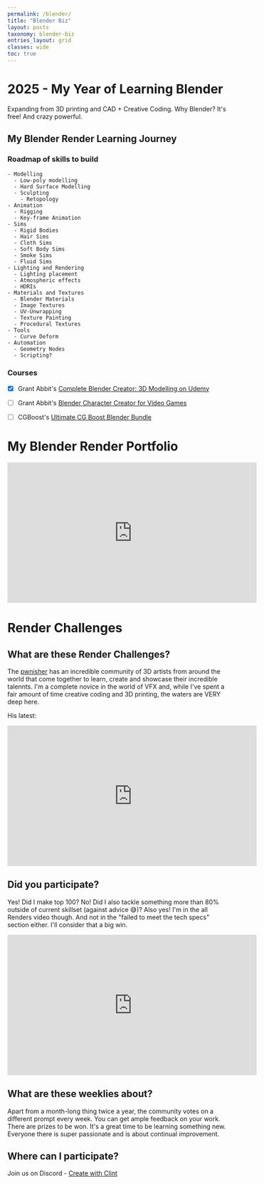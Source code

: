```yaml
---
permalink: /blender/
title: "Blender Biz"
layout: posts
taxonomy: blender-biz
entries_layout: grid
classes: wide
toc: true
---
```

# 2025 - My Year of Learning Blender
Expanding from 3D printing and CAD + Creative Coding.
Why Blender? It's free! And crazy powerful.

## My Blender Render Learning Journey
### Roadmap of skills to build
    - Modelling
      - Low-poly modelling
      - Hard Surface Modelling
      - Sculpting
        - Retopology
    - Animation
      - Rigging
      - Key-frame Animation
    - Sims
      - Rigid Bodies
      - Hair Sims
      - Cloth Sims
      - Soft Body Sims
      - Smoke Sims
      - Fluid Sims
    - Lighting and Rendering
      - Lighting placement
      - Atmospheric effects
      - HDRIs
    - Materials and Textures
      - Blender Materials
      - Image Textures
      - UV-Unwrapping
      - Texture Painting
      - Procedural Textures
    - Tools
      - Curve Deform
    - Automation
      - Geometry Nodes
      - Scripting?
### Courses
- [x] Grant Abbit's [Complete Blender Creator: 3D Modelling on Udemy](https://www.udemy.com/course/blendertutorial/?couponCode=KEEPLEARNING)
- [ ] Grant Abbit's [Blender Character Creator for Video Games](https://www.gamedev.tv/courses/blender4-character-creator/)
- [ ] CGBoost's [Ultimate CG Boost Blender Bundle](https://www.cgboost.com/bundle/ultimate-cg-boost-blender-bundle)


# My Blender Render Portfolio
<iframe width="560" height="315" src="https://www.youtube.com/embed/videoseries?si=i0FT0eVlN4MOCoIg&amp;list=PLFQlXhwnTBUH5xrEaxldpxePuZW2Wumyi" title="YouTube video player" frameborder="0" allow="accelerometer; autoplay; clipboard-write; encrypted-media; gyroscope; picture-in-picture; web-share" referrerpolicy="strict-origin-when-cross-origin" allowfullscreen></iframe>


# Render Challenges
## What are these Render Challenges?
The [pwnisher](https://www.youtube.com/channel/UCWIfzAYHyNSyHmT2AO-54yg) has an incredible community of 3D artists from around the world that come together to learn, create and showcase their incredible talennts. I'm a complete novice in the world of VFX and, while I've spent a fair amount of time creative coding and 3D printing, the waters are VERY deep here.

His latest:
<iframe width="560" height="315" src="https://www.youtube.com/embed/1Kt8-851Lys?si=W1dZ2ITXUN5IEsC2" title="YouTube video player" frameborder="0" allow="accelerometer; autoplay; clipboard-write; encrypted-media; gyroscope; picture-in-picture; web-share" referrerpolicy="strict-origin-when-cross-origin" allowfullscreen></iframe>

## Did you participate?
Yes! Did I make top 100? No! Did I also tackle something more than 80% outside of current skillset (against advice 😅)? Also yes! I'm in the all Renders video though. And not in the "failed to meet the tech specs" section either. I'll consider that a big win.

<iframe width="560" height="315" src="https://www.youtube.com/embed/E0GvmzhL6Do?si=0Mixnm5_eroBCeLN&amp;start=6424" title="YouTube video player" frameborder="0" allow="accelerometer; autoplay; clipboard-write; encrypted-media; gyroscope; picture-in-picture; web-share" referrerpolicy="strict-origin-when-cross-origin" allowfullscreen></iframe>

## What are these weeklies about?
Apart from a month-long thing twice a year, the community votes on a different prompt every week. You can get ample feedback on your work. There are prizes to be won. It's a great time to be learning something new. Everyone there is super passionate and is about continual improvement.

## Where can I participate?
Join us on Discord - [Create with Clint](https://www.youtube.com/redirect?event=channel_description&redir_token=QUFFLUhqbjdmcGhJb0JMM3BSc1dvc2JwMWdaT0VGdF9QUXxBQ3Jtc0trVGNmZ0FWSjZRcHFLb3h1M1pheUdfWWx6SnNsajJ1djJEQUx2YWI3bGg2YkVJU29oU05uS0VJZE1hVjJCTkh0dkZPV05aanItVE9TaXo4SDAxazdheC12OUdKanEwYU56R3RDT0xEbTN0ZFRscUYzWQ&q=https%3A%2F%2Fdiscord.gg%2FuqTcJDy)

